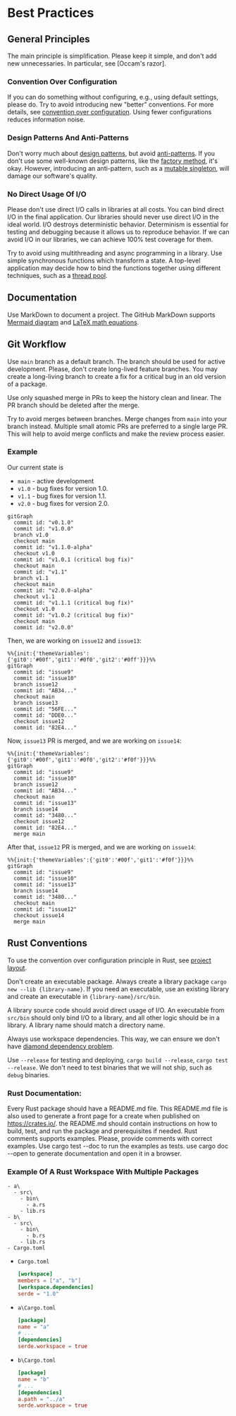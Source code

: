 # Best Practices

## General Principles

The main principle is simplification. Please keep it simple, and don't add new unnecessaries. In particular, see [Occam's razor].

### Convention Over Configuration

If you can do something without configuring, e.g., using default settings, please do. Try to avoid introducing new "better" conventions. For more details, see [convention over configuration](https://en.wikipedia.org/wiki/Convention_over_configuration). Using fewer configurations reduces information noise.

### Design Patterns And Anti-Patterns

Don't worry much about [design patterns](https://en.wikipedia.org/wiki/Software_design_pattern), but avoid [anti-patterns](https://en.wikipedia.org/wiki/Anti-pattern). If you don't use some well-known design patterns, like the [factory method](https://en.wikipedia.org/wiki/Factory_method_pattern), it's okay. However, introducing an anti-pattern, such as a [mutable singleton](https://en.wikipedia.org/wiki/Singleton_pattern#Criticism), will damage our software's quality. 

### No Direct Usage Of I/O

Please don't use direct I/O calls in libraries at all costs. You can bind direct I/O in the final application. Our libraries should never use direct I/O in the ideal world. I/O destroys deterministic behavior. Determinism is essential for testing and debugging because it allows us to reproduce behavior. If we can avoid I/O in our libraries, we can achieve 100% test coverage for them.

Try to avoid using multithreading and async programming in a library. Use simple synchronous functions which transform a state. A top-level application may decide how to bind the functions together using different techniques, such as a [thread pool](https://en.wikipedia.org/wiki/Thread_pool).

## Documentation

Use MarkDown to document a project. The GitHub MarkDown supports [Mermaid diagram](https://docs.github.com/en/get-started/writing-on-github/working-with-advanced-formatting/creating-diagrams) and [LaTeX math equations](https://docs.github.com/en/get-started/writing-on-github/working-with-advanced-formatting/writing-mathematical-expressions).

## Git Workflow

Use `main` branch as a default branch. The branch should be used for active development. Please, don't create long-lived feature branches. You may create a long-living branch to create a fix for a critical bug in an old version of a package.

Use only squashed merge in PRs to keep the history clean and linear. The PR branch should be deleted after the merge.

Try to avoid merges between branches. Merge changes from `main` into your branch instead. Multiple small atomic PRs are preferred to a single large PR. This will help to avoid merge conflicts and make the review process easier.

### Example

Our current state is
- `main` - active development
- `v1.0` - bug fixes for version 1.0.
- `v1.1` - bug fixes for version 1.1.
- `v2.0` - bug fixes for version 2.0.

```mermaid
gitGraph
  commit id: "v0.1.0"
  commit id: "v1.0.0"
  branch v1.0
  checkout main
  commit id: "v1.1.0-alpha"
  checkout v1.0
  commit id: "v1.0.1 (critical bug fix)"
  checkout main
  commit id: "v1.1"
  branch v1.1
  checkout main
  commit id: "v2.0.0-alpha"
  checkout v1.1
  commit id: "v1.1.1 (critical bug fix)"
  checkout v1.0
  commit id: "v1.0.2 (critical bug fix)"
  checkout main
  commit id: "v2.0.0"
```

Then, we are working on `issue12` and `issue13`:
```mermaid
%%{init:{'themeVariables':{'git0':'#00f','git1':'#0f0','git2':'#0ff'}}}%%
gitGraph
  commit id: "issue9"
  commit id: "issue10"
  branch issue12
  commit id: "AB34..."
  checkout main
  branch issue13
  commit id: "56FE..."
  commit id: "DDE0..."
  checkout issue12
  commit id: "82E4..."
```

Now, `issue13` PR is merged, and we are working on `issue14`:
```mermaid
%%{init:{'themeVariables':{'git0':'#00f','git1':'#0f0','git2':'#f0f'}}}%%
gitGraph
  commit id: "issue9"
  commit id: "issue10"
  branch issue12
  commit id: "AB34..."
  checkout main
  commit id: "issue13"
  branch issue14
  commit id: "3480..."
  checkout issue12
  commit id: "82E4..."
  merge main
```
      
After that, `issue12` PR is merged, and we are working on `issue14`:
```mermaid
%%{init:{'themeVariables':{'git0':'#00f','git1':'#f0f'}}}%%
gitGraph
  commit id: "issue9"
  commit id: "issue10"
  commit id: "issue13"
  branch issue14
  commit id: "3480..."
  checkout main
  commit id: "issue12"
  checkout issue14
  merge main
```

## Rust Conventions

To use the convention over configuration principle in Rust, see [project layout](https://doc.rust-lang.org/cargo/guide/project-layout.html).

Don't create an executable package. Always create a library package `cargo new --lib {library-name}`. If you need an executable, use an existing library and create an executable in `{library-name}/src/bin`. 

A library source code should avoid direct usage of I/O. An executable from `src/bin` should only bind I/O to a library, and all other logic should be in a library. A library name should match a directory name.

Always use workspace dependencies. This way, we can ensure we don't have [diamond dependency problem](https://en.wikipedia.org/wiki/Dependency_hell#Problems).

Use `--release` for testing and deploying, `cargo build --release`, `cargo test --release`. We don't need to test binaries that we will not ship, such as `debug` binaries.

### Rust Documentation:

Every Rust package should have a README.md file. This README.md file is also used to generate a front page for a create when published on https://crates.io/. the README.md should contain instructions on how to build, test, and run the package and prerequisites if needed. 
Rust comments supports examples. Please, provide comments with correct examples. Use cargo test --doc to run the examples as tests.
use cargo doc --open to generate documentation and open it in a browser.

### Example Of A Rust Workspace With Multiple Packages

```
- a\
  - src\
    - bin\
      - a.rs
    - lib.rs
- b\
  - src\
    - bin\
      - b.rs
    - lib.rs
- Cargo.toml
```

- `Cargo.toml`
  ```toml
  [workspace]
  members = ["a", "b"]
  [workspace.dependencies]
  serde = "1.0"
  ```
- `a\Cargo.toml`
  ```toml
  [package]
  name = "a"
  # ...
  [dependencies]
  serde.workspace = true
  ```
- `b\Cargo.toml`
  ```toml
  [package]
  name = "b"
  # ...
  [dependencies]
  a.path = "../a"
  serde.workspace = true
  ```

